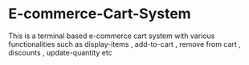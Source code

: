 # E-commerce-Cart-System
This is a terminal based e-commerce cart system with various functionalities such as display-items , add-to-cart , remove from cart , discounts , update-quantity etc
